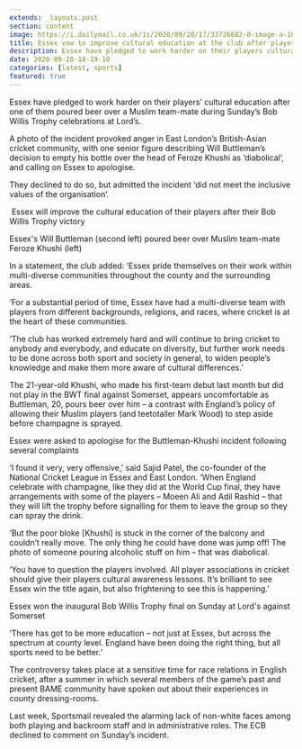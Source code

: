 ```yaml
---
extends: _layouts.post
section: content
image: https://i.dailymail.co.uk/1s/2020/09/28/17/33726682-0-image-a-10_1601310393683.jpg 
title: Essex vow to improve cultural education at the club after player poured beer over Muslim team-mate 
description: Essex have pledged to work harder on their players cultural education after one of them poured beer over a Muslim team-mate during Sundays Bob Willis Trophy celebrations at Lords. 
date: 2020-09-28-18-19-10 
categories: [latest, sports] 
featured: true 
--- 
```

Essex have pledged to work harder on their players’ cultural education after one of them poured beer over a Muslim team-mate during Sunday’s Bob Willis Trophy celebrations at Lord’s.

A photo of the incident provoked anger in East London’s British-Asian cricket community, with one senior figure describing Will Buttleman’s decision to empty his bottle over the head of Feroze Khushi as ‘diabolical’, and calling on Essex to apologise.

They declined to do so, but admitted the incident ‘did not meet the inclusive values of the organisation’. 

 Essex will improve the cultural education of their players after their Bob Willis Trophy victory

Essex's Will Buttleman (second left) poured beer over Muslim team-mate Feroze Khushi (left)

In a statement, the club added: ‘Essex pride themselves on their work within multi-diverse communities throughout the county and the surrounding areas.

‘For a substantial period of time, Essex have had a multi-diverse team with players from different backgrounds, religions, and races, where cricket is at the heart of these communities.

‘The club has worked extremely hard and will continue to bring cricket to anybody and everybody, and educate on diversity, but further work needs to be done across both sport and society in general, to widen people’s knowledge and make them more aware of cultural differences.’

The 21-year-old Khushi, who made his first-team debut last month but did not play in the BWT final against Somerset, appears uncomfortable as Buttleman, 20, pours beer over him – a contrast with England’s policy of allowing their Muslim players (and teetotaller Mark Wood) to step aside before champagne is sprayed.

Essex were asked to apologise for the Buttleman-Khushi incident following several complaints

‘I found it very, very offensive,’ said Sajid Patel, the co-founder of the National Cricket League in Essex and East London. ‘When England celebrate with champagne, like they did at the World Cup final, they have arrangements with some of the players – Moeen Ali and Adil Rashid – that they will lift the trophy before signalling for them to leave the group so they can spray the drink.

‘But the poor bloke [Khushi] is stuck in the corner of the balcony and couldn’t really move. The only thing he could have done was jump off! The photo of someone pouring alcoholic stuff on him – that was diabolical.

‘You have to question the players involved. All player associations in cricket should give their players cultural awareness lessons. It’s brilliant to see Essex win the title again, but also frightening to see this is happening.’

Essex won the inaugural Bob Willis Trophy final on Sunday at Lord's against Somerset

‘There has got to be more education – not just at Essex, but across the spectrum at county level. England have been doing the right thing, but all sports need to be better.’

The controversy takes place at a sensitive time for race relations in English cricket, after a summer in which several members of the game’s past and present BAME community have spoken out about their experiences in county dressing-rooms. 

Last week, Sportsmail revealed the alarming lack of non-white faces among both playing and backroom staff and in administrative roles. The ECB declined to comment on Sunday’s incident.

